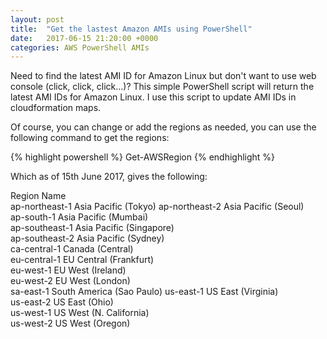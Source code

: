 ```yaml
---
layout: post
title:  "Get the lastest Amazon AMIs using PowerShell"
date:   2017-06-15 21:20:00 +0000
categories: AWS PowerShell AMIs
---
```


Need to find the latest AMI ID for Amazon Linux but don't want to use web console (click, click, click...)? This simple PowerShell script will return the latest AMI IDs for Amazon Linux. I use this script to update AMI IDs in cloudformation maps.

<script src="https://gist.github.com/MatthewJDavis/9618049c2b75a36b8c8ee58b7a364dfd.js"></script>

Of course, you can change or add the regions as needed, you can use the following command to get the regions:

{% highlight powershell %}
Get-AWSRegion
{% endhighlight %}

Which as of 15th June 2017, gives the following:

Region         Name                      
ap-northeast-1 Asia Pacific (Tokyo)
ap-northeast-2 Asia Pacific (Seoul)      
ap-south-1     Asia Pacific (Mumbai)     
ap-southeast-1 Asia Pacific (Singapore)  
ap-southeast-2 Asia Pacific (Sydney)     
ca-central-1   Canada (Central)          
eu-central-1   EU Central (Frankfurt)    
eu-west-1      EU West (Ireland)         
eu-west-2      EU West (London)          
sa-east-1      South America (Sao Paulo) 
us-east-1      US East (Virginia)        
us-east-2      US East (Ohio)            
us-west-1      US West (N. California)   
us-west-2      US West (Oregon)          